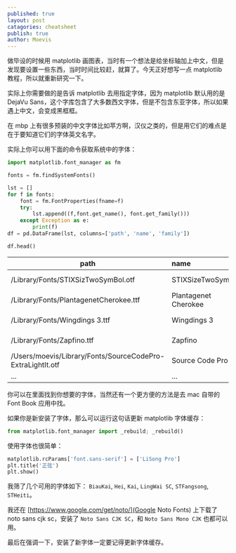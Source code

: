 ```yaml
---
published: true
layout: post
catagories: cheatsheet
publish: true
author: Moevis
---
```

做毕设的时候用 matplotlib 画图表，当时有一个想法是给坐标轴加上中文，但是发现要设置一些东西，当时时间比较赶，就算了。今天正好想写一点 matplotlib 教程，所以就重新研究一下。

实际上你需要做的是告诉 matplotlib 去用指定字体，因为 matplotlib 默认用的是 DejaVu Sans，这个字库包含了大多数西文字体，但是不包含东亚字体，所以如果遇上中文，会变成黑框框。

在 mbp 上有很多预装的中文字体比如苹方啊，汉仪之类的，但是用它们的难点是在于要知道它们的字体英文名字。

实际上你可以用下面的命令获取系统中的字体：

```python
import matplotlib.font_manager as fm

fonts = fm.findSystemFonts()

lst = []
for f in fonts:
    font = fm.FontProperties(fname=f)
    try:
        lst.append((f,font.get_name(), font.get_family()))
    except Exception as e:
        print(f)
df = pd.DataFrame(lst, columns=['path', 'name', 'family'])

df.head()
```

|path                                                       | name                 | family         |
|-----------------------------------------------------------|:---------------------|:---------------|
| /Library/Fonts/STIXSizTwoSymBol.otf                        | STIXSizeTwoSym       | ['sans-serif'] |
| /Library/Fonts/PlantagenetCherokee.ttf                     | Plantagenet Cherokee | ['sans-serif'] |
| /Library/Fonts/Wingdings 3.ttf                             | Wingdings 3          | ['sans-serif'] |
| /Library/Fonts/Zapfino.ttf                                 | Zapfino              | ['sans-serif'] |
| /Users/moevis/Library/Fonts/SourceCodePro-ExtraLightIt.otf | Source Code Pro      | ['sans-serif'] |
| ... | ... | ... |

你可以在里面找到你想要的字体，当然还有一个更方便的方法是去 mac 自带的 Font Book 应用中找。

如果你是新安装了字体，那么可以运行这句话更新 matplotlib 字体缓存：

```python
from matplotlib.font_manager import _rebuild; _rebuild()
```

使用字体也很简单：

```python
matplotlib.rcParams['font.sans-serif'] = ['LiSong Pro']
plt.title('正弦')
plt.show()
```

我筛了几个可用的字体如下：
`BiauKai`, `Hei`, `Kai`, `LingWai SC`, `STFangsong`, `STHeiti`。

我还在 [https://www.google.com/get/noto/](Google Noto Fonts) 上下载了 noto sans cjk sc，安装了 `Noto Sans CJK SC`，和 `Noto Sans Mono CJK` 也都可以用。

最后在强调一下，安装了新字体一定要记得更新字体缓存。

